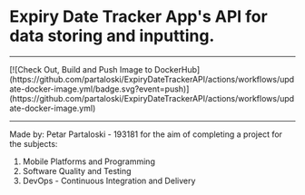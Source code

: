 <h1>Expiry Date Tracker App's API for data storing and inputting.</h1>
<hr/>
[![Check Out, Build and Push Image to DockerHub](https://github.com/partaloski/ExpiryDateTrackerAPI/actions/workflows/update-docker-image.yml/badge.svg?event=push)](https://github.com/partaloski/ExpiryDateTrackerAPI/actions/workflows/update-docker-image.yml)
<hr/>
<p>Made by: Petar Partaloski - 193181 for the aim of completing a project for the subjects:</p>
<ol>
  <li>Mobile Platforms and Programming</li>
  <li>Software Quality and Testing</li>
  <li>DevOps - Continuous Integration and Delivery</li>
</ol>
